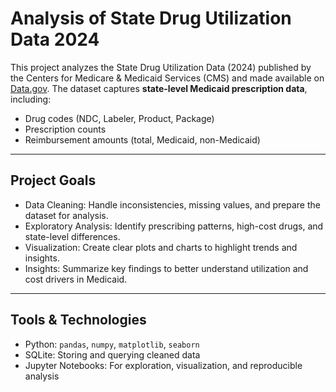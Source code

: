 # Analysis of State Drug Utilization Data 2024

This project analyzes the State Drug Utilization Data (2024) published by the Centers for Medicare & Medicaid Services (CMS) and made available on [Data.gov](https://catalog.data.gov/). The dataset captures **state-level Medicaid prescription data**, including:

- Drug codes (NDC, Labeler, Product, Package)
- Prescription counts
- Reimbursement amounts (total, Medicaid, non-Medicaid)

---

## Project Goals

- Data Cleaning: Handle inconsistencies, missing values, and prepare the dataset for analysis.  
- Exploratory Analysis: Identify prescribing patterns, high-cost drugs, and state-level differences.  
- Visualization: Create clear plots and charts to highlight trends and insights.  
- Insights: Summarize key findings to better understand utilization and cost drivers in Medicaid.  

---

## Tools & Technologies

- Python: `pandas`, `numpy`, `matplotlib`, `seaborn`
- SQLite: Storing and querying cleaned data
- Jupyter Notebooks: For exploration, visualization, and reproducible analysis
